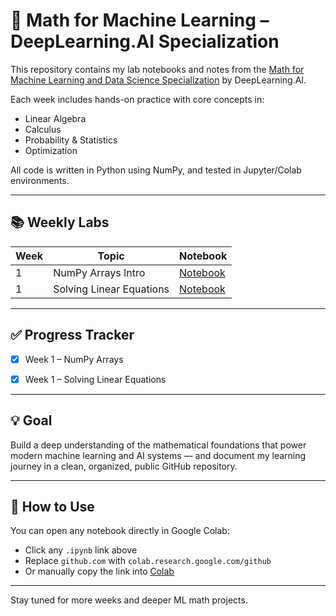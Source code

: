 # 🧠 Math for Machine Learning – DeepLearning.AI Specialization

This repository contains my lab notebooks and notes from the [Math for Machine Learning and Data Science Specialization](https://www.coursera.org/specializations/mathematics-for-machine-learning-and-data-science) by DeepLearning.AI.

Each week includes hands-on practice with core concepts in:
- Linear Algebra
- Calculus
- Probability & Statistics
- Optimization

All code is written in Python using NumPy, and tested in Jupyter/Colab environments.

---

## 📚 Weekly Labs

| Week | Topic                         | Notebook                                                                 |
|------|-------------------------------|--------------------------------------------------------------------------|
| 1    | NumPy Arrays Intro            | [Notebook](./week1_numpy_intro/introduction_to_numpy_arrays.ipynb)      |
| 1    | Solving Linear Equations      | [Notebook](./week1_equation_solving/SolvingEquations.ipynb)             |

---

## ✅ Progress Tracker

- [x] Week 1 – NumPy Arrays
- [x] Week 1 – Solving Linear Equations


---

## 💡 Goal

Build a deep understanding of the mathematical foundations that power modern machine learning and AI systems — and document my learning journey in a clean, organized, public GitHub repository.

---

## 🚀 How to Use

You can open any notebook directly in Google Colab:

- Click any `.ipynb` link above
- Replace `github.com` with `colab.research.google.com/github`
- Or manually copy the link into [Colab](https://colab.research.google.com)

---

Stay tuned for more weeks and deeper ML math projects.
